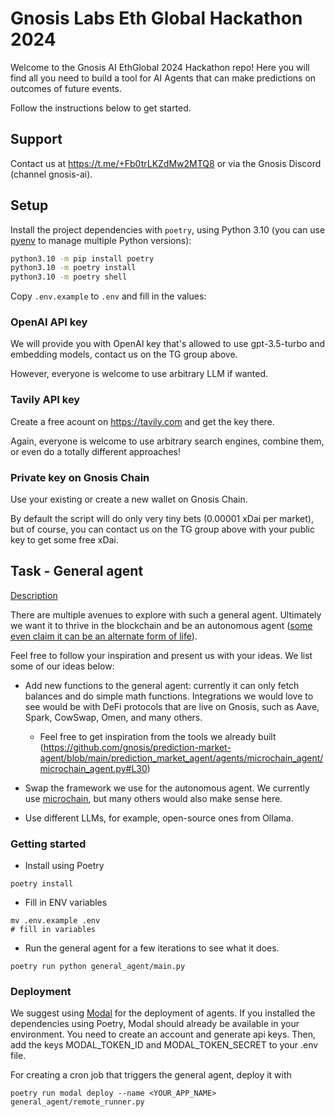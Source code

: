 # Gnosis Labs Eth Global Hackathon 2024

Welcome to the Gnosis AI EthGlobal 2024 Hackathon repo! Here you will find all you need to build a tool for AI Agents that can make predictions on outcomes of future events.

Follow the instructions below to get started.

## Support

Contact us at https://t.me/+Fb0trLKZdMw2MTQ8 or via the Gnosis Discord (channel gnosis-ai).

## Setup

Install the project dependencies with `poetry`, using Python 3.10 (you can use [pyenv](https://github.com/pyenv/pyenv) to manage multiple Python versions):

```bash
python3.10 -m pip install poetry
python3.10 -m poetry install
python3.10 -m poetry shell
```

Copy `.env.example` to `.env` and fill in the values:

### OpenAI API key

We will provide you with OpenAI key that's allowed to use gpt-3.5-turbo and embedding models, contact us on the TG group above.

However, everyone is welcome to use arbitrary LLM if wanted.

### Tavily API key

Create a free acount on https://tavily.com and get the key there.

Again, everyone is welcome to use arbitrary search engines, combine them, or even do a totally different approaches!

### Private key on Gnosis Chain

Use your existing or create a new wallet on Gnosis Chain. 

By default the script will do only very tiny bets (0.00001 xDai per market), but of course, you can contact us on the TG group above with your public key to get some free xDai.

## Task - General agent

[Description](https://ethglobal.com/events/brussels/prizes/circles)

There are multiple avenues to explore with such a general agent. Ultimately we want it to thrive in the blockchain and be an autonomous agent ([some even claim it can be an alternate form of life](https://www.youtube.com/watch?v=Y4QKEJehYBg&t=6103s&ab_channel=DappConBerlin)).

Feel free to follow your inspiration and present us with your ideas. We list some of our ideas below:

- Add new functions to the general agent: currently it can only fetch balances and do simple math functions. Integrations we would love to see would be with DeFi protocols that are live on Gnosis, such as Aave, Spark, CowSwap, Omen, and many others.
  - Feel free to get inspiration from the tools we already built (https://github.com/gnosis/prediction-market-agent/blob/main/prediction_market_agent/agents/microchain_agent/microchain_agent.py#L30)

- Swap the framework we use for the autonomous agent. We currently use [microchain](https://github.com/galatolofederico/microchain), but many others would also make sense here.
- Use different LLMs, for example, open-source ones from Ollama.

### Getting started

- Install using Poetry

```commandline
poetry install
```

- Fill in ENV variables
```commandline
mv .env.example .env
# fill in variables
```

- Run the general agent for a few iterations to see what it does.

```commandline
poetry run python general_agent/main.py
```

### Deployment

We suggest using [Modal](https://modal.com) for the deployment of agents.
If you installed the dependencies using Poetry, Modal should already be available in your environment.
You need to create an account and generate api keys. Then, add the keys MODAL_TOKEN_ID and MODAL_TOKEN_SECRET to your .env file.

For creating a cron job that triggers the general agent, deploy it with
```
poetry run modal deploy --name <YOUR_APP_NAME> general_agent/remote_runner.py  
